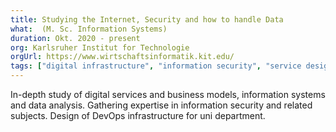 ```yaml
---
title: Studying the Internet, Security and how to handle Data
what:  (M. Sc. Information Systems)
duration: Okt. 2020 - present
org: Karlsruher Institut for Technologie
orgUrl: https://www.wirtschaftsinformatik.kit.edu/
tags: ["digital infrastructure", "information security", "service design"]
---
```


In-depth study of digital services and business models, information systems and data analysis. Gathering expertise in information security and related subjects. Design of DevOps infrastructure for uni department.